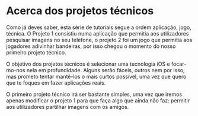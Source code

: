 # Acerca dos projetos técnicos

<!-- YOUTUBE: 71Qn9tMzCRU -->

Como já deves saber, esta série de tutoriais segue a ordem aplicação, jogo, técnica. O Projeto 1 consistiu numa aplicação que permitia aos utilizadores pesquisar imagens no seu telefone, o projeto 2 foi um jogo que permitia aos jogadores adivinhar bandeiras, por isso chegou o momento do nosso primeiro projeto técnico.

O objetivo dos projetos técnicos é selecionar uma tecnologia iOS e focar-mo-nos nela em profundidade. Alguns serão fáceis, outros nem por isso, mas prometo tentar mantê-los o mais curtos possível, uma vez que quero que te foques em fazer aplicações reais.

O primeiro projeto técnico irá ser bastante simples, uma vez que iremos apenas modificar o projeto 1 para que faça algo que ainda não faz: permitir aos utilizadores partilhar imagens com os amigos.

